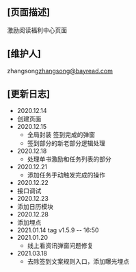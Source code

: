 ## [页面描述]
激励阅读福利中心页面
## [维护人]
zhangsong<zhangsong@bayread.com>
## [更新日志]
- 2020.12.14
 - 创建页面
- 2020.12.15
  - 全局封装 签到完成的弹窗
  - 签到部分的新老部分逻辑处理
- 2020.12.18
  - 处理单书激励和任务列表的部分
- 2020.12.21
  - 添加任务手动触发完成的操作
- 2020.12.22
 - 接口调试
- 2020.12.23
 - 添加日历模块
- 2020.12.28
 - 添加埋点
- 2021.01.14 tag v1.5.9 -- 16:50
- 2021.01.20
  - 线上看资讯弹窗问题修复
- 2021.03.18
  - 去除签到文案规则入口，添加曝光埋点
